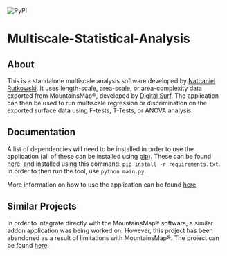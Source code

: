 ![PyPI](https://img.shields.io/pypi/v/multiscale-statistical-analysis?color=Blue)
# Multiscale-Statistical-Analysis
## About
This is a standalone multiscale analysis software developed by [Nathaniel Rutkowski](https://github.com/nrutkowski1).
It uses length-scale, area-scale, or area-complexity data exported from MountainsMap®, developed by [Digital Surf](https://www.digitalsurf.com/).
The application can then be used to run multiscale regression or discrimination on the exported surface data using F-tests, T-Tests, or ANOVA analysis.
## Documentation
A list of dependencies will need to be installed in order to use the application (all of these can be installed using [pip](https://pypi.org/project/pip/)). These can be found [here](https://github.com/MatthewSpofford/Multiscale-Statistical-Analysis/blob/master/requirements.txt), and installed using this command: `pip install -r requirements.txt`. In order to then run the tool, use `python main.py`.

More information on how to use the application can be found [here](https://github.com/MatthewSpofford/Multiscale-Statistical-Analysis/blob/master/Multiscale%20Statistical%20Analysis%20Manual.pdf).
## Similar Projects
In order to integrate directly with the MountainsMap® software, a similar addon application was being worked on. However, this project has been abandoned as a result of limitations with MountainsMap®. The project can be found [here](https://github.com/MatthewSpofford/Mountains-Statistical-Addons).
